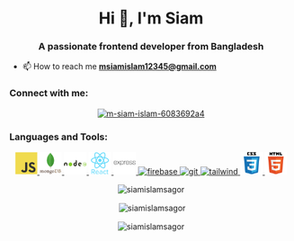 <h1 align="center">Hi 👋, I'm Siam</h1>
<h3 align="center">A passionate frontend developer from Bangladesh</h3>

- 📫 How to reach me **msiamislam12345@gmail.com**

<h3 align="left">Connect with me:</h3>
<p align="center">
<a href="https://linkedin.com/in/m-siam-islam-6083692a4" target="blank"><img align="center" src="https://raw.githubusercontent.com/rahuldkjain/github-profile-readme-generator/master/src/images/icons/Social/linked-in-alt.svg" alt="m-siam-islam-6083692a4" height="30" width="40" /></a>
</p>

<h3 align="left">Languages and Tools:</h3>
<p align="center"><a href="https://developer.mozilla.org/en-US/docs/Web/JavaScript" target="_blank" rel="noreferrer"> <img src="https://raw.githubusercontent.com/devicons/devicon/master/icons/javascript/javascript-original.svg" alt="javascript" width="40" height="40"/> </a> <a href="https://www.mongodb.com/" target="_blank" rel="noreferrer"> <img src="https://raw.githubusercontent.com/devicons/devicon/master/icons/mongodb/mongodb-original-wordmark.svg" alt="mongodb" width="40" height="40"/> </a> <a href="https://nodejs.org" target="_blank" rel="noreferrer"> <img src="https://raw.githubusercontent.com/devicons/devicon/master/icons/nodejs/nodejs-original-wordmark.svg" alt="nodejs" width="40" height="40"/> </a> <a href="https://reactjs.org/" target="_blank" rel="noreferrer"> <img src="https://raw.githubusercontent.com/devicons/devicon/master/icons/react/react-original-wordmark.svg" alt="react" width="40" height="40"/> </a><a href="https://expressjs.com" target="_blank" rel="noreferrer"> <img src="https://raw.githubusercontent.com/devicons/devicon/master/icons/express/express-original-wordmark.svg" alt="express" width="40" height="40"/> </a> <a href="https://firebase.google.com/" target="_blank" rel="noreferrer"> <img src="https://www.vectorlogo.zone/logos/firebase/firebase-icon.svg" alt="firebase" width="40" height="40"/> </a> <a href="https://git-scm.com/" target="_blank" rel="noreferrer"> <img src="https://www.vectorlogo.zone/logos/git-scm/git-scm-icon.svg" alt="git" width="40" height="40"/> </a> <a href="https://tailwindcss.com/" target="_blank" rel="noreferrer"> <img src="https://www.vectorlogo.zone/logos/tailwindcss/tailwindcss-icon.svg" alt="tailwind" width="40" height="40"/> </a>  <a href="https://www.w3schools.com/css/" target="_blank" rel="noreferrer"> <img src="https://raw.githubusercontent.com/devicons/devicon/master/icons/css3/css3-original-wordmark.svg" alt="css3" width="40" height="40"/> </a>  <a href="https://www.w3.org/html/" target="_blank" rel="noreferrer"> <img src="https://raw.githubusercontent.com/devicons/devicon/master/icons/html5/html5-original-wordmark.svg" alt="html5" width="40" height="40"/> </a>  </p>

<div align="center">
<p><img align="center" src="https://github-readme-stats.vercel.app/api/top-langs?username=siamislamsagor&show_icons=true&locale=en&layout=compact" alt="siamislamsagor" /></p>
</div>

<div align="center">
<p>&nbsp;<img align="center" src="https://github-readme-stats.vercel.app/api?username=siamislamsagor&show_icons=true&locale=en" alt="siamislamsagor" /></p>
</div>

<div align="center"> 
<p><img align="center" src="https://github-readme-streak-stats.herokuapp.com/?user=siamislamsagor&" alt="siamislamsagor" /></p> 
</div>
